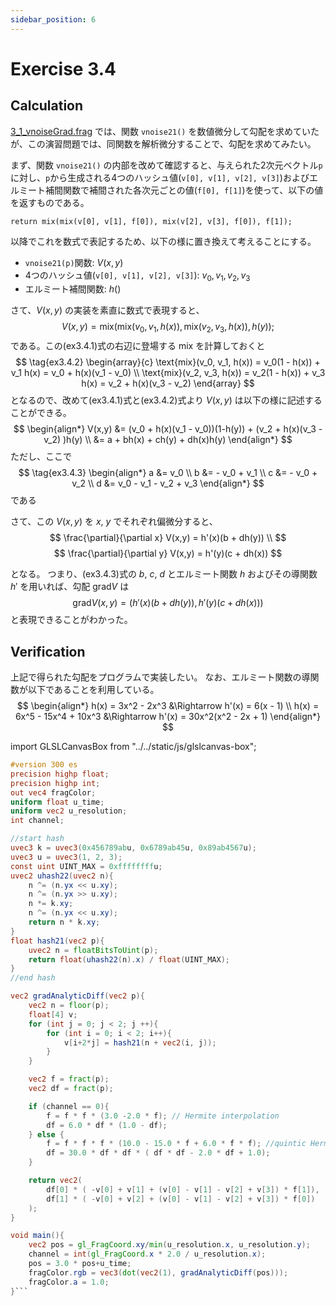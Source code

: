 ```yaml
---
sidebar_position: 6
---
```


# Exercise 3.4
## Calculation

[3_1_vnoiseGrad.frag](./3_1_vnoiseGrad.md) では、関数 `vnoise21()` を数値微分して勾配を求めていたが、この演習問題では、同関数を解析微分することで、勾配を求めてみたい。

まず、関数 `vnoise21()` の内部を改めて確認すると、与えられた2次元ベクトル`p`に対し、`p`から生成される4つのハッシュ値(`v[0], v[1], v[2], v[3]`)およびエルミート補間関数で補間された各次元ごとの値(`f[0], f[1]`)を使って、以下の値を返すものである。
```
return mix(mix(v[0], v[1], f[0]), mix(v[2], v[3], f[0]), f[1]);
```

以降でこれを数式で表記するため、以下の様に置き換えて考えることにする。
- `vnoise21(p)`関数: $V(x, y)$
- 4つのハッシュ値(`v[0], v[1], v[2], v[3]`): $v_0, v_1, v_2, v_3$
- エルミート補間関数: $h()$

さて、$V(x, y)$ の実装を素直に数式で表現すると、
$$
\tag{ex3.4.1}
V(x,y) =\text{mix}( \text{mix}(v_0, v_1, h(x)), \text{mix}(v_2, v_3, h(x)), h(y));
$$
である。この(ex3.4.1)式の右辺に登場する $\text{mix}$ を計算しておくと
$$
\tag{ex3.4.2}
\begin{array}{c}
\text{mix}(v_0, v_1, h(x)) = v_0(1 - h(x)) + v_1 h(x) = v_0 + h(x)(v_1 - v_0) \\
\text{mix}(v_2, v_3, h(x)) = v_2(1 - h(x)) + v_3 h(x) = v_2 + h(x)(v_3 - v_2) 
\end{array}
$$
となるので、改めて(ex3.4.1)式と(ex3.4.2)式より $V(x, y)$ は以下の様に記述することができる。
$$
\begin{align*}
V(x,y) &= (v_0 + h(x)(v_1 - v_0))(1-h(y)) + (v_2 + h(x)(v_3 - v_2) )h(y) \\
       &= a + bh(x) + ch(y) + dh(x)h(y)
\end{align*}
$$
ただし、ここで
$$
\tag{ex3.4.3}
\begin{align*}
a &= v_0 \\
b &= - v_0 + v_1 \\
c &= - v_0 + v_2 \\
d &= v_0 - v_1 - v_2 + v_3 
\end{align*}
$$
である

さて、この $V(x,y)$ を $x$, $y$ でそれぞれ偏微分すると、
$$
\frac{\partial}{\partial x}	V(x,y) = h'(x)(b + dh(y)) \\
$$
$$
\frac{\partial}{\partial y}	V(x,y) = h'(y)(c + dh(x))
$$

となる。
つまり、(ex3.4.3)式の $b$, $c$, $d$ とエルミート関数 $h$ およびその導関数 $h'$ を用いれば、勾配 $\text{grad}V$ は
$$
\text{grad}V(x,y) = ( h'(x)(b + dh(y)), h'(y)(c + dh(x)) )
$$
と表現できることがわかった。

## Verification

上記で得られた勾配をプログラムで実装したい。
なお、エルミート関数の導関数が以下であることを利用している。
$$
\begin{align*}
h(x) = 3x^2 - 2x^3 &\Rightarrow h'(x) = 6(x - 1) \\
h(x) = 6x^5 - 15x^4 + 10x^3 &\Rightarrow h'(x) = 30x^2(x^2 - 2x + 1)
\end{align*}
$$

import GLSLCanvasBox from "../../static/js/glslcanvas-box";

<GLSLCanvasBox
  baseUrl='/MathOfRealTimeGraphics-samples'  fragUrl='/frags/ch3/exercise_3_4.frag'
/>

```glsl showLineNumbers title="exercise_3_4.frag"
#version 300 es
precision highp float;
precision highp int;
out vec4 fragColor;
uniform float u_time;
uniform vec2 u_resolution;
int channel;

//start hash
uvec3 k = uvec3(0x456789abu, 0x6789ab45u, 0x89ab4567u);
uvec3 u = uvec3(1, 2, 3);
const uint UINT_MAX = 0xffffffffu;
uvec2 uhash22(uvec2 n){
    n ^= (n.yx << u.xy);
    n ^= (n.yx >> u.xy);
    n *= k.xy;
    n ^= (n.yx << u.xy);
    return n * k.xy;
}
float hash21(vec2 p){
    uvec2 n = floatBitsToUint(p);
    return float(uhash22(n).x) / float(UINT_MAX);
}
//end hash

vec2 gradAnalyticDiff(vec2 p){
    vec2 n = floor(p);
    float[4] v;
    for (int j = 0; j < 2; j ++){
        for (int i = 0; i < 2; i++){
            v[i+2*j] = hash21(n + vec2(i, j));
        }
    }

    vec2 f = fract(p);
    vec2 df = fract(p);

    if (channel == 0){
        f = f * f * (3.0 -2.0 * f); // Hermite interpolation
        df = 6.0 * df * (1.0 - df);
    } else {
        f = f * f * f * (10.0 - 15.0 * f + 6.0 * f * f); //quintic Hermite interpolation
        df = 30.0 * df * df * ( df * df - 2.0 * df + 1.0);
    }

    return vec2(
        df[0] * ( -v[0] + v[1] + (v[0] - v[1] - v[2] + v[3]) * f[1]),
        df[1] * ( -v[0] + v[2] + (v[0] - v[1] - v[2] + v[3]) * f[0])
    );
}

void main(){
    vec2 pos = gl_FragCoord.xy/min(u_resolution.x, u_resolution.y);
    channel = int(gl_FragCoord.x * 2.0 / u_resolution.x);
    pos = 3.0 * pos+u_time;
    fragColor.rgb = vec3(dot(vec2(1), gradAnalyticDiff(pos)));
    fragColor.a = 1.0;
}```

